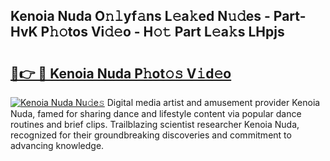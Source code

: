 ## Kenoia Nuda O𝚗𝚕yf𝚊ns L𝚎a𝚔ed N𝚞𝚍es - Part-HvK P𝚑𝚘tos Vi𝚍𝚎o - H𝚘𝚝 Part L𝚎a𝚔s LHpjs

# <h2><a href="http://kfdlvre.oniu.top/?m=Kenoia+Nuda">🔗👉 🔴 Kenoia Nuda P𝚑ot𝚘𝚜 V𝚒d𝚎o</a></h2>

[![Kenoia Nuda Nu𝚍e𝚜](https://i.imgur.com/0qMVB7G.gif)](http://kfdlvre.oniu.top/?m=Kenoia+Nuda)
Digital media artist and amusement provider Kenoia Nuda, famed for sharing dance and lifestyle content via popular dance routines and brief clips. Trailblazing scientist researcher Kenoia Nuda, recognized for their groundbreaking discoveries and commitment to advancing knowledge.  
